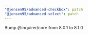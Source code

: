 ```yaml
---
"@jensen95/advanced-checkbox": patch
"@jensen95/advanced-select": patch
---
```


Bump @inquirer/core from 8.0.1 to 8.1.0

